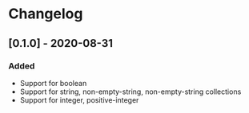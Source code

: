 # Changelog

## [0.1.0] - 2020-08-31
### Added
- Support for boolean
- Support for string, non-empty-string, non-empty-string collections
- Support for integer, positive-integer

[0.0.1]: https://gitlab.com/michaelpetri/typed-inut/-/tags/0.1.0
